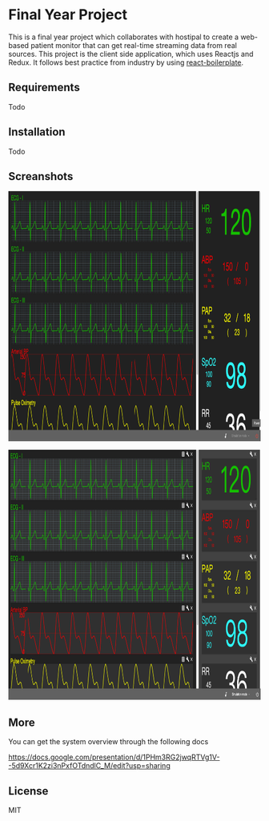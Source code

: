 # Final Year Project
This is a final year project which collaborates with hostipal to create a web-based patient monitor that can get real-time streaming data from real sources. This project is the client side application, which uses Reactjs and Redux. It follows best practice from industry by using [react-boilerplate](https://github.com/react-boilerplate/react-boilerplate).

## Requirements
Todo

## Installation
Todo

## Screanshots
<p align="center">
<img src="./screenshots/fyp&#32;screenshot&#32;1.png" width="800" height="500"/>
</p>
<p align="center">
<img src="./screenshots/fyp&#32;screenshot&#32;2.png" width="800" height="500"/>
</p>


## More
You can get the system overview through the following docs

https://docs.google.com/presentation/d/1PHm3RG2jwqRTVg1V--5d9Xcr1K2zi3nPxfOTdndlC_M/edit?usp=sharing

License
----

MIT
